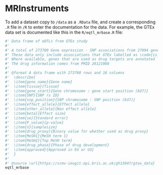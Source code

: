 # MRInstruments

To add a dataset copy to `/data` as a `.RData` file, and create a corresponding `.R` file in `/R` to enter the documentation for the data. For example, the GTEx data set is documented like this in the `R/eqtl_mrbase.R` file:

```r
#' Data frame of eQTLs from GTEx study
#'
#' A total of 273700 Gene expression - SNP associations from 27094 gene names and 44 tissues. Obtained from \url{http://www.gtexportal.org/home/}.
#' These data only include associations that GTEx labelled as \code{is_choson_snp}.
#' Where available, genes that are used as drug targets are annotated
#' The drug information comes from PMID 26121088
#'
#' @format A data frame with 273700 rows and 16 columns
#'  \describe{
#'  \item{gene_name}{Gene name}
#'  \item{tissue}{Tissue}
#'  \item{gene_start}{Gene chromosome : gene start position (b37)}
#'  \item{SNP}{SNP rs ID}
#'  \item{snp_position}{SNP chromosome : SNP position (b37)}
#'  \item{effect_allele}{Effect allele}
#'  \item{other_allele}{Non effect allele}
#'  \item{beta}{Effect size}
#'  \item{se}{Standard error}
#'  \item{P_value}{p-value}
#'  \item{n}{samplesize}
#'  \item{drug_proxy}{Binary value for whether used as drug proxy}
#'  \item{MeSH1}{MeSH term 1}
#'  \item{MeSH2}{Top MeSH term}
#'  \item{drug_phase}{Phase of drug development}
#'  \item{approved}{Approved in EU or US}
#'  }
#'
#' @source \url{https://scmv-ieugit.epi.bris.ac.uk/gh13047/gtex_data}
eqtl_mrbase
```

